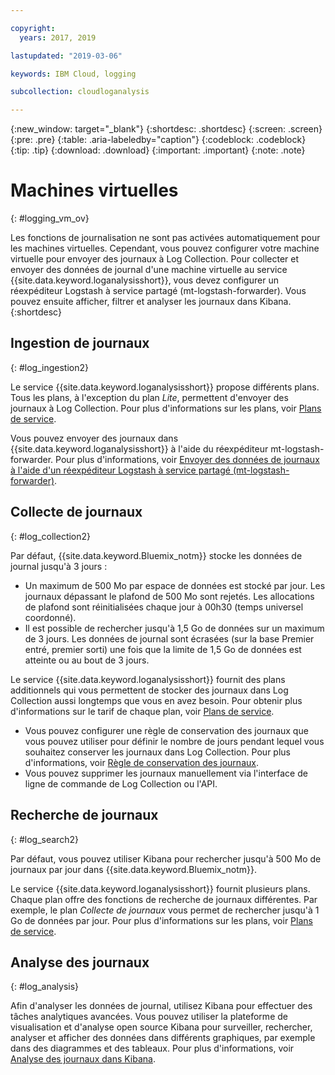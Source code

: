 ```yaml
---

copyright:
  years: 2017, 2019

lastupdated: "2019-03-06"

keywords: IBM Cloud, logging

subcollection: cloudloganalysis

---
```


{:new_window: target="_blank"}
{:shortdesc: .shortdesc}
{:screen: .screen}
{:pre: .pre}
{:table: .aria-labeledby="caption"}
{:codeblock: .codeblock}
{:tip: .tip}
{:download: .download}
{:important: .important}
{:note: .note}

# Machines virtuelles
{: #logging_vm_ov}

Les fonctions de journalisation ne sont pas activées automatiquement pour les machines virtuelles. Cependant, vous pouvez configurer votre machine virtuelle pour envoyer des journaux à Log Collection. Pour collecter et envoyer des données de journal d'une machine virtuelle au service {{site.data.keyword.loganalysisshort}}, vous devez configurer un
réexpéditeur Logstash à service partagé (mt-logstash-forwarder). Vous pouvez ensuite afficher, filtrer et analyser les journaux dans Kibana.
{:shortdesc}


## Ingestion de journaux
{: #log_ingestion2}

Le service {{site.data.keyword.loganalysisshort}} propose différents plans. Tous les
plans, à l'exception du plan *Lite*, permettent d'envoyer des journaux à Log Collection. Pour plus d'informations sur les plans, voir
[Plans de service](/docs/services/CloudLogAnalysis?topic=cloudloganalysis-log_analysis_ov#plans).

Vous pouvez envoyer des journaux dans {{site.data.keyword.loganalysisshort}} à l'aide du réexpéditeur mt-logstash-forwarder. Pour plus d'informations, voir [Envoyer des données de journaux à l'aide d'un réexpéditeur Logstash à service partagé (mt-logstash-forwarder)](/docs/services/CloudLogAnalysis/how-to/send-data?topic=cloudloganalysis-send_data_mt#send_data_mt).


## Collecte de journaux
{: #log_collection2}

Par défaut, {{site.data.keyword.Bluemix_notm}} stocke les données de journal jusqu'à 3 jours :   

* Un maximum de 500 Mo par espace de données est stocké par jour. Les journaux dépassant le plafond de 500 Mo sont rejetés. Les allocations de plafond sont réinitialisées chaque jour à
00h30 (temps universel coordonné).
* Il est possible de rechercher jusqu'à 1,5 Go de données sur un maximum de 3 jours. Les données de journal sont écrasées (sur la base Premier entré, premier sorti) une fois que la
limite de 1,5 Go de données est atteinte ou au bout de 3 jours.

Le service {{site.data.keyword.loganalysisshort}} fournit des plans additionnels qui vous permettent de stocker des journaux dans Log Collection aussi longtemps que vous
en avez besoin. Pour obtenir plus d'informations sur le tarif de chaque plan, voir [Plans de service](/docs/services/CloudLogAnalysis?topic=cloudloganalysis-log_analysis_ov#plans).

* Vous pouvez configurer une règle de conservation des journaux que vous pouvez utiliser pour définir le nombre de jours pendant lequel vous souhaitez conserver les journaux dans Log Collection. Pour plus d'informations, voir [Règle de conservation des journaux](/docs/services/CloudLogAnalysis?topic=cloudloganalysis-manage_logs#log_retention_policy).
* Vous pouvez supprimer les journaux manuellement via l'interface de ligne de commande de Log Collection ou l'API.


## Recherche de journaux
{: #log_search2}

Par défaut, vous pouvez utiliser Kibana pour rechercher jusqu'à 500 Mo de journaux par jour dans {{site.data.keyword.Bluemix_notm}}. 

Le service {{site.data.keyword.loganalysisshort}} fournit plusieurs plans. Chaque plan offre des fonctions de recherche de journaux différentes. Par exemple, le plan
*Collecte de journaux* vous permet de rechercher jusqu'à 1 Go de données par jour. Pour plus d'informations sur les plans, voir
[Plans de service](/docs/services/CloudLogAnalysis?topic=cloudloganalysis-log_analysis_ov#plans).


## Analyse des journaux
{: #log_analysis}

Afin d'analyser les données de journal, utilisez Kibana pour effectuer des tâches analytiques avancées. Vous pouvez utiliser la plateforme de visualisation et d'analyse open source Kibana pour surveiller, rechercher, analyser et afficher des données dans différents graphiques, par exemple dans des diagrammes et des tableaux. Pour plus d'informations, voir [Analyse des journaux dans Kibana](/docs/services/CloudLogAnalysis/kibana?topic=cloudloganalysis-analyzing_logs_Kibana#analyzing_logs_Kibana).
